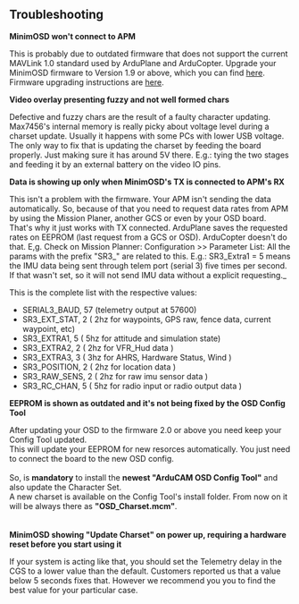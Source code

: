 ## Troubleshooting ##

**MinimOSD won't connect to APM**

This is probably due to outdated firmware that does not support the current MAVLink 1.0 standard used by ArduPlane and ArduCopter. Upgrade your MinimOSD firmware to Version 1.9 or above, which you can find [here](http://code.google.com/p/arducam-osd/downloads/list). Firmware upgrading instructions are [here](http://code.google.com/p/arducam-osd/wiki/Update_Firmware).


**Video overlay presenting fuzzy and not well formed chars**

Defective and fuzzy chars are the result of a faulty character updating.
Max7456's internal memory is really picky about voltage level during a charset update. Usually it happens with some PCs with lower USB voltage.
The only way to fix that is updating the charset by feeding the board properly. Just making sure it has around 5V there. E.g.: tying the two stages and feeding it by an external battery on the video IO pins.


**Data is showing up only when MinimOSD's TX is connected to APM's RX**

This isn't a problem with the firmware. Your APM isn't sending the data automatically. So, because of that you need to request data rates from APM by using the Mission Planer, another GCS or even by your OSD board. That's why it just works with TX connected. ArduPlane saves the requested rates on EEPROM (last request from a GCS or OSD). ArduCopter doesn't do that.
E,g. Check on Mission Planner: Configuration >> Parameter List:
All the params with the prefix "SR3_" are related to this. E.g.: SR3\_Extra1 = 5 means the IMU data being sent through telem port (serial 3) five times per second. If that wasn't set, so it will not send IMU data without a explicit requesting._

This is the complete list with the respective values:

  * SERIAL3\_BAUD, 57    (telemetry output at 57600)
  * SR3\_EXT\_STAT, 2      ( 2hz for waypoints, GPS raw, fence data, current waypoint, etc)
  * SR3\_EXTRA1, 5         ( 5hz for attitude and simulation state)
  * SR3\_EXTRA2, 2         ( 2hz for VFR\_Hud data )
  * SR3\_EXTRA3, 3         ( 3hz for AHRS, Hardware Status, Wind )
  * SR3\_POSITION, 2      ( 2hz for location data )
  * SR3\_RAW\_SENS, 2  ( 2hz for raw imu sensor data )
  * SR3\_RC\_CHAN, 5     ( 5hz for radio input or radio output data )


**EEPROM is shown as outdated and it's not being fixed by the OSD Config Tool**

After updating your OSD to the firmware 2.0 or above you need keep your Config Tool updated.<br> This will update your EEPROM for new resorces automatically. You just need to connect the board to the new OSD config.<br>
<br>So, is <b>mandatory</b> to install the <b>newest "ArduCAM OSD Config Tool"</b> and also update the Character Set.<br> A new charset is available on the Config Tool's install folder. From now on it will be always there as <b>"OSD_Charset.mcm"</b>.<br>
<br>
<br>
<b>MinimOSD showing "Update Charset" on power up, requiring a hardware reset before you start using it</b>

If your system is acting like that, you should set the Telemetry delay in the CGS to a lower value than the default. Customers reported us that a value below 5 seconds fixes that. However we recommend you you to find the best value for your particular case.